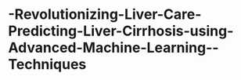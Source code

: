 # -Revolutionizing-Liver-Care-Predicting-Liver-Cirrhosis-using-Advanced-Machine-Learning--Techniques